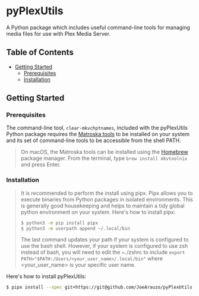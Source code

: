 # pyPlexUtils

A Python package which includes useful command-line tools for managing media files for use with Plex Media Server.

## Table of Contents

  - [Getting Started](#getting-started)
    - [Prerequisites](#prerequisites)
    - [Installation](#installation)

## Getting Started

### Prerequisites

The command-line tool, `clear-mkvchptnames`, included with the pyPlexUtils Python package requires the [Matroska tools](https://mkvtoolnix.download/) to be installed on your system and its set of command-line tools to be accessible from the shell PATH.

> On macOS, the Matroska tools can be installed using the [Homebrew](https://brew.sh/) package manager.  From the terminal, type `brew install mkvtoolnix` and press Enter.


### Installation

> It is recommended to perform the install using pipx.  Pipx allows you to execute binaries from Python packages in isolated environments.  This is generally good housekeeping and helps to maintain a tidy global python environment on your system.  Here's how to install pipx:
>    ```sh
>    $ python3 -m pip install pipx
>    $ python3 -m userpath append ~/.local/bin
>    ```
>The last command updates your path if your system is configured to use the bash shell.  However, if your system is configured to use zsh instead of bash, you will need to edit the ~./zshrc to include `export PATH="$PATH:/Users/<your_user_name>/.local/bin"` where <your_user_name> is your specific user name.

Here's how to install pyPlexUtils:

```sh
$ pipx install --spec git+https://git@github.com/JoeArauzo/pyPlexUtils.git pyPlexUtils
```